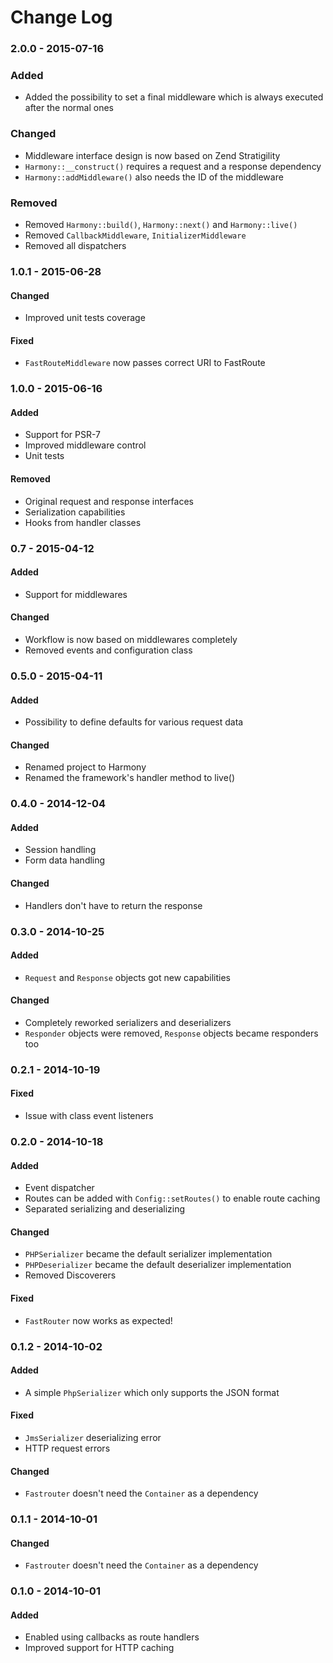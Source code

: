 # Change Log

### 2.0.0 - 2015-07-16

### Added
- Added the possibility to set a final middleware which is always executed after the normal ones 

### Changed
- Middleware interface design is now based on Zend Stratigility
- ``Harmony::__construct()`` requires a request and a response dependency
- ``Harmony::addMiddleware()`` also needs the ID of the middleware

### Removed
- Removed ``Harmony::build()``, ``Harmony::next()`` and ``Harmony::live()``
- Removed ``CallbackMiddleware``, ``InitializerMiddleware``
- Removed all dispatchers

### 1.0.1 - 2015-06-28

#### Changed
- Improved unit tests coverage

#### Fixed
- ``FastRouteMiddleware`` now passes correct URI to FastRoute

### 1.0.0 - 2015-06-16

#### Added
- Support for PSR-7
- Improved middleware control
- Unit tests

#### Removed
- Original request and response interfaces
- Serialization capabilities
- Hooks from handler classes

### 0.7 - 2015-04-12

#### Added
- Support for middlewares

#### Changed
- Workflow is now based on middlewares completely
- Removed events and configuration class

### 0.5.0 - 2015-04-11

#### Added
- Possibility to define defaults for various request data

#### Changed
- Renamed project to Harmony
- Renamed the framework's handler method to live()

### 0.4.0 - 2014-12-04

#### Added
- Session handling
- Form data handling

#### Changed
- Handlers don't have to return the response

### 0.3.0 - 2014-10-25

#### Added
- ``Request`` and ``Response`` objects got new capabilities

#### Changed
- Completely reworked serializers and deserializers
- ``Responder`` objects were removed, ``Response`` objects became responders too

### 0.2.1 - 2014-10-19

#### Fixed
- Issue with class event listeners

### 0.2.0 - 2014-10-18

#### Added
- Event dispatcher
- Routes can be added with ``Config::setRoutes()`` to enable route caching
- Separated serializing and deserializing

#### Changed
- ``PHPSerializer`` became the default serializer implementation
- ``PHPDeserializer`` became the default deserializer implementation
- Removed Discoverers

#### Fixed
- ``FastRouter`` now works as expected!

### 0.1.2 - 2014-10-02

#### Added
- A simple ``PhpSerializer`` which only supports the JSON format

#### Fixed
- ``JmsSerializer`` deserializing error
- HTTP request errors

#### Changed
- ``Fastrouter`` doesn't need the ``Container`` as a dependency

### 0.1.1 - 2014-10-01

#### Changed
- ``Fastrouter`` doesn't need the ``Container`` as a dependency

### 0.1.0 - 2014-10-01

#### Added
- Enabled using callbacks as route handlers
- Improved support for HTTP caching
